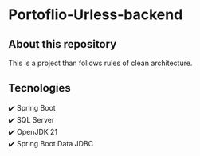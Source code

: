 # Portoflio-Urless-backend
## About this repository
This is a project than follows rules of clean architecture.

## Tecnologies
:heavy_check_mark: Spring Boot      
:heavy_check_mark: SQL Server                
:heavy_check_mark: OpenJDK 21      
:heavy_check_mark: Spring Boot Data JDBC     
